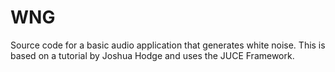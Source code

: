 # WNG
Source code for a basic audio application that generates white noise. This is based on a tutorial by Joshua Hodge and uses the JUCE Framework.

